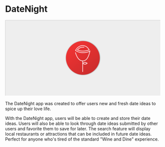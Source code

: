 # DateNight

![alt text](https://github.com/JustinMaure3/DateNight/blob/master/featuredimage.png)

The DateNight app was created to offer users new and fresh date ideas to spice up their love life.

With the DateNight app, users will be able to create and store their date ideas. Users will also be able to look through date ideas submitted by other users and favorite them to save for later. The search feature will display local restaurants or attractions that can be included in future date ideas. Perfect for anyone who's tired of the standard "Wine and Dine" experience. 
